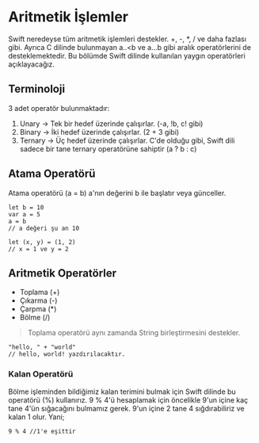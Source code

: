 # Aritmetik İşlemler

Swift neredeyse tüm aritmetik işlemleri destekler. +, -, *, / ve daha fazlası gibi.
Ayrıca C dilinde bulunmayan a..<b ve a...b gibi aralık operatörlerini de desteklemektedir. Bu bölümde Swift dilinde kullanılan yaygın operatörleri açıklayacağız.

## Terminoloji
3 adet operatör bulunmaktadır:

1. Unary -> Tek bir hedef üzerinde çalışırlar. (-a, !b, c! gibi)
2. Binary -> İki hedef üzerinde çalışırlar. (2 + 3 gibi)
3. Ternary -> Üç hedef üzerinde çalışırlar. C'de olduğu gibi, Swift dili sadece bir tane ternary operatörüne sahiptir (a ? b : c)

## Atama Operatörü
Atama operatörü (a = b) a'nın değerini b ile başlatır veya günceller.
```
let b = 10
var a = 5
a = b
// a değeri şu an 10
```
```
let (x, y) = (1, 2)
// x = 1 ve y = 2
```

## Aritmetik Operatörler
- Toplama (+)
- Çıkarma (-)
- Çarpma (*)
- Bölme (/)

> Toplama operatörü aynı zamanda String birleştirmesini destekler.
```
"hello, " + "world" 
// hello, world! yazdırılacaktır.
```

### Kalan Operatörü
Bölme işleminden bildiğimiz kalan terimini bulmak için Swift dilinde bu operatörü (%) kullanırız. 9 % 4'ü hesaplamak için öncelikle 9'un içine kaç tane 4'ün sığacağını bulmamız gerek. 9'un içine 2 tane 4 sığdırabiliriz ve kalan 1 olur. Yani;
```
9 % 4 //1'e eşittir
```

